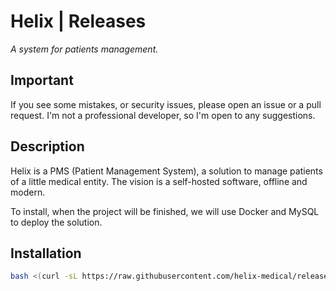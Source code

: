 # Helix | Releases

*A system for patients management.*

## Important

If you see some mistakes, or security issues, please open an issue or a pull request.
I'm not a professional developer, so I'm open to any suggestions.

## Description

Helix is a PMS (Patient Management System), a solution to manage patients of a little medical entity.
The vision is a self-hosted software, offline and modern.

To install, when the project will be finished, we will use Docker and MySQL to deploy the solution.

## Installation

```bash
bash <(curl -sL https://raw.githubusercontent.com/helix-medical/releases/main/install.sh)
```
